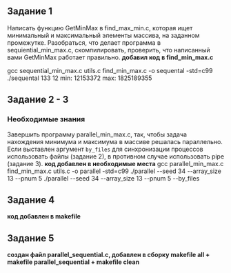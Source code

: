 ## Задание 1
Написать функцию GetMinMax в find_max_min.c, которая ищет минимальный и максимальный элементы массива, на заданном промежутке.
Разобраться, что делает программа в sequiential_min_max.c, скомпилировать, проверить, что написанный вами GetMinMax работает правильно.
**добавил код в find_min_max.c**

gcc sequential_min_max.c utils.c find_min_max.c -o sequental -std=c99
./sequental 133 12
min: 12153372
max: 1825189355

## Задание 2 - 3

### Необходимые знания

Завершить программу parallel\_min\_max.c, так, чтобы задача нахождения минимума и максимума в массиве решалась параллельно.
Если выставлен аргумент `by_files` для синхронизации процессов использовать файлы (задание 2), в противном случае использовать pipe (задание 3).
**код добавлен в необходимые места**
gcc parallel_min_max.c find_min_max.c utils.c -o parallel -std=c99
./parallel --seed 34 --array_size 13 --pnum 5
./parallel --seed 34 --array_size 13 --pnum 5 --by_files

## Задание 4
**код добавлен в makefile**

## Задание 5
**создан файл parallel_sequential.c, добавлен в сборку makefile all + makefile parallel_sequential + makefile clean**
